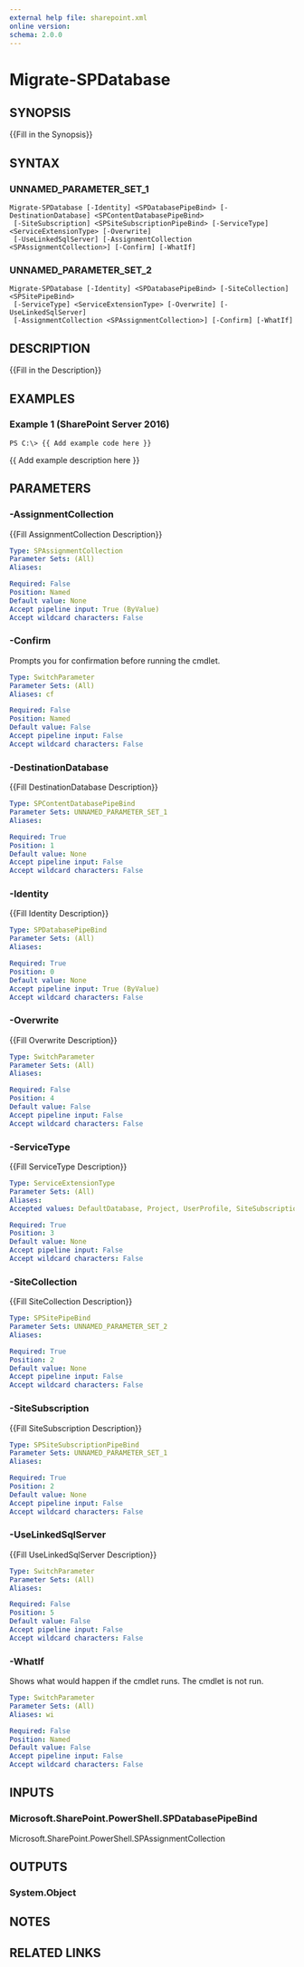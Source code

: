 ```yaml
---
external help file: sharepoint.xml
online version: 
schema: 2.0.0
---
```


# Migrate-SPDatabase

## SYNOPSIS
{{Fill in the Synopsis}}

## SYNTAX

### UNNAMED_PARAMETER_SET_1
```
Migrate-SPDatabase [-Identity] <SPDatabasePipeBind> [-DestinationDatabase] <SPContentDatabasePipeBind>
 [-SiteSubscription] <SPSiteSubscriptionPipeBind> [-ServiceType] <ServiceExtensionType> [-Overwrite]
 [-UseLinkedSqlServer] [-AssignmentCollection <SPAssignmentCollection>] [-Confirm] [-WhatIf]
```

### UNNAMED_PARAMETER_SET_2
```
Migrate-SPDatabase [-Identity] <SPDatabasePipeBind> [-SiteCollection] <SPSitePipeBind>
 [-ServiceType] <ServiceExtensionType> [-Overwrite] [-UseLinkedSqlServer]
 [-AssignmentCollection <SPAssignmentCollection>] [-Confirm] [-WhatIf]
```

## DESCRIPTION
{{Fill in the Description}}

## EXAMPLES

### Example 1 (SharePoint Server 2016)
```
PS C:\> {{ Add example code here }}
```

{{ Add example description here }}

## PARAMETERS

### -AssignmentCollection
{{Fill AssignmentCollection Description}}

```yaml
Type: SPAssignmentCollection
Parameter Sets: (All)
Aliases: 

Required: False
Position: Named
Default value: None
Accept pipeline input: True (ByValue)
Accept wildcard characters: False
```

### -Confirm
Prompts you for confirmation before running the cmdlet.

```yaml
Type: SwitchParameter
Parameter Sets: (All)
Aliases: cf

Required: False
Position: Named
Default value: False
Accept pipeline input: False
Accept wildcard characters: False
```

### -DestinationDatabase
{{Fill DestinationDatabase Description}}

```yaml
Type: SPContentDatabasePipeBind
Parameter Sets: UNNAMED_PARAMETER_SET_1
Aliases: 

Required: True
Position: 1
Default value: None
Accept pipeline input: False
Accept wildcard characters: False
```

### -Identity
{{Fill Identity Description}}

```yaml
Type: SPDatabasePipeBind
Parameter Sets: (All)
Aliases: 

Required: True
Position: 0
Default value: None
Accept pipeline input: True (ByValue)
Accept wildcard characters: False
```

### -Overwrite
{{Fill Overwrite Description}}

```yaml
Type: SwitchParameter
Parameter Sets: (All)
Aliases: 

Required: False
Position: 4
Default value: False
Accept pipeline input: False
Accept wildcard characters: False
```

### -ServiceType
{{Fill ServiceType Description}}

```yaml
Type: ServiceExtensionType
Parameter Sets: (All)
Aliases: 
Accepted values: DefaultDatabase, Project, UserProfile, SiteSubscription, BDC, Securityobjects, Taxonomy, AppManagement, All

Required: True
Position: 3
Default value: None
Accept pipeline input: False
Accept wildcard characters: False
```

### -SiteCollection
{{Fill SiteCollection Description}}

```yaml
Type: SPSitePipeBind
Parameter Sets: UNNAMED_PARAMETER_SET_2
Aliases: 

Required: True
Position: 2
Default value: None
Accept pipeline input: False
Accept wildcard characters: False
```

### -SiteSubscription
{{Fill SiteSubscription Description}}

```yaml
Type: SPSiteSubscriptionPipeBind
Parameter Sets: UNNAMED_PARAMETER_SET_1
Aliases: 

Required: True
Position: 2
Default value: None
Accept pipeline input: False
Accept wildcard characters: False
```

### -UseLinkedSqlServer
{{Fill UseLinkedSqlServer Description}}

```yaml
Type: SwitchParameter
Parameter Sets: (All)
Aliases: 

Required: False
Position: 5
Default value: False
Accept pipeline input: False
Accept wildcard characters: False
```

### -WhatIf
Shows what would happen if the cmdlet runs.
The cmdlet is not run.

```yaml
Type: SwitchParameter
Parameter Sets: (All)
Aliases: wi

Required: False
Position: Named
Default value: False
Accept pipeline input: False
Accept wildcard characters: False
```

## INPUTS

### Microsoft.SharePoint.PowerShell.SPDatabasePipeBind
Microsoft.SharePoint.PowerShell.SPAssignmentCollection

## OUTPUTS

### System.Object

## NOTES

## RELATED LINKS

